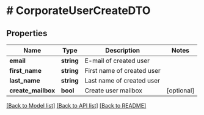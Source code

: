 # # CorporateUserCreateDTO

## Properties

Name | Type | Description | Notes
------------ | ------------- | ------------- | -------------
**email** | **string** | E-mail of created user |
**first_name** | **string** | First name of created user |
**last_name** | **string** | Last name of created user |
**create_mailbox** | **bool** | Create user mailbox | [optional]

[[Back to Model list]](../../README.md#models) [[Back to API list]](../../README.md#endpoints) [[Back to README]](../../README.md)
